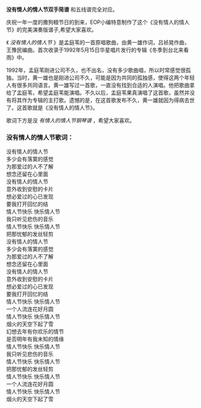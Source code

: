 

**没有情人的情人节双手简谱** 和五线谱完全对应。

庆祝一年一度的撒狗粮节日的到来，EOP小编特意制作了这个《没有情人的情人节》的完美演奏版谱子,希望大家喜欢。

《 _没有情人的情人节_
》是孟庭苇的一首原唱歌曲，由黄一雄作词，吕祯晃作曲，王豫民编曲。首次收录于1992年5月15日华星唱片发行的专辑《冬季到台北来看雨》中。

1992年，孟庭苇刚进公司不久，也不出名，没有多少歌曲唱，所以时常感觉很孤独。当时，黄一雄也是刚进公司不久，可能是因为共同的孤独感，使得这两个年轻人有很多共同语言。黄一雄写过一首歌，一直没有找到合适的人演唱。他把歌曲拿给了孟庭苇，希望孟庭苇能演唱。不久以后，孟庭苇果真演唱了这首歌，虽然并没有将其作为专辑的主打歌。遗憾的是，在这首歌发布不久，黄一雄就因为得病去世了。这首歌就是《没有情人的情人节》。  
  
歌词下方是没 _有情人的情人节钢琴谱_ ，希望大家喜欢。

### 没有情人的情人节歌词：

没有情人的情人节  
多少会有落寞的感觉  
为那爱过的人不了解  
想念还留在心里面  
没有情人的情人节  
意外收到安慰的卡片  
想必爱过的心已发现  
要我打开回忆的结  
情人节快乐 快乐情人节  
我只听见悲伤的音乐  
情人节快乐 快乐情人节  
把那忧郁的发丝轻剪  
没有情人的情人节  
多少会有落寞的感觉  
为那爱过的人不了解  
想念还留在心里面  
没有情人的情人节  
意外收到安慰的卡片  
想必爱过的心已发现  
要我打开回忆的结  
情人节快乐 快乐情人节  
一个人流连花好月圆  
情人节快乐 快乐情人节  
烟火的天空下起了雪  
幻想去年有你欢乐的情节  
是否明年有我未知的情缘  
情人节快乐 快乐情人节  
我只听见悲伤的音乐  
情人节快乐 快乐情人节  
把那忧郁的发丝轻剪  
情人节快乐 快乐情人节  
一个人流连花好月圆  
情人节快乐 快乐情人节  
烟火的天空下起了雪

